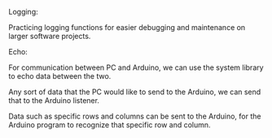 Logging:

Practicing logging functions for easier debugging and maintenance on larger software projects.

Echo:

For communication between PC and Arduino, we can use the system library to echo data between the two.

Any sort of data that the PC would like to send to the Arduino, we can send that to the Arduino listener.

Data such as specific rows and columns can be sent to the Arduino, for the Arduino program to recognize that specific row and column.


